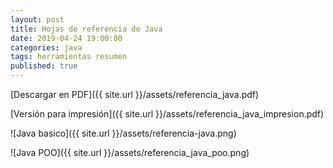 ```yaml
---
layout: post
title: Hojas de referencia de Java
date: 2019-04-24 19:00:00
categories: java
tags: herramientas resumen
published: true
---
```


[Descargar en PDF]({{ site.url }}/assets/referencia_java.pdf)

[Versión para impresión]({{ site.url }}/assets/referencia_java_impresion.pdf)

![Java basico]({{ site.url }}/assets/referencia-java.png)

![Java POO]({{ site.url }}/assets/referencia_java_poo.png)

